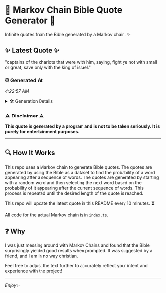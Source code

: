 # 📖 Markov Chain Bible Quote Generator 📖

Infinite quotes from the Bible generated by a Markov chain. ✨

## ✨ Latest Quote ✨
"captains of the chariots that were with him, saying, fight ye not with small or great, save only with the king of israel."

### ⏰ Generated At
*4:22:57 AM*

<details>
    <summary>🛠️ Generation Details</summary>
    <p>
        <strong>🌱 Seed:</strong> captains<br>
        <strong>🔄 Iterations:</strong> 22<br>
        <strong>📜 Context History:</strong><br>[ captains ]: of<br>[ captains, of ]: the<br>[ captains, of, the ]: chariots<br>[ captains, of, the, chariots ]: that<br>[ captains, of, the, chariots, that ]: were<br>[ captains, of, the, chariots, that, were ]: with<br>[ of, the, chariots, that, were, with ]: him,<br>[ the, chariots, that, were, with, him, ]: saying,<br>[ chariots, that, were, with, him,, saying, ]: fight<br>[ that, were, with, him,, saying,, fight ]: ye<br>[ were, with, him,, saying,, fight, ye ]: not<br>[ with, him,, saying,, fight, ye, not ]: with<br>[ him,, saying,, fight, ye, not, with ]: small<br>[ saying,, fight, ye, not, with, small ]: or<br>[ fight, ye, not, with, small, or ]: great,<br>[ ye, not, with, small, or, great, ]: save<br>[ not, with, small, or, great,, save ]: only<br>[ with, small, or, great,, save, only ]: with<br>[ small, or, great,, save, only, with ]: the<br>[ or, great,, save, only, with, the ]: king<br>[ great,, save, only, with, the, king ]: of<br>[ save, only, with, the, king, of ]: israel.<br>
    </p>
</details>

### ⚠️ Disclaimer ⚠️
**This quote is generated by a program and is not to be taken seriously. It is purely for entertainment purposes.**

---

## 🔍 How It Works

This repo uses a Markov chain to generate Bible quotes. The quotes are generated by using the Bible as a dataset to find the probability of a word appearing after a sequence of words. The quotes are generated by starting with a random word and then selecting the next word based on the probability of it appearing after the current sequence of words. This process is repeated until the desired length of the quote is reached.

This repo will update the latest quote in this README every 10 minutes. ⏳

All code for the actual Markov chain is in `index.ts`.

## ❓ Why

I was just messing around with Markov Chains and found that the Bible surprisingly yielded good results when prompted. 
It was suggested by a friend, and I am in no way christian.

Feel free to adjust the text further to accurately reflect your intent and experience with the project!

---

*Enjoy*✨
